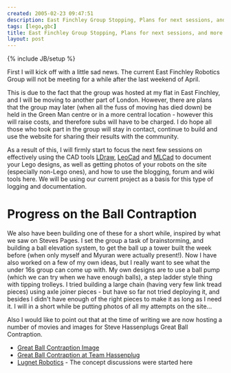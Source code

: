 ```yaml
---
created: 2005-02-23 09:47:51
description: East Finchley Group Stopping, Plans for next sessions, and more on Ball Contraption
tags: [lego,gbc]
title: East Finchley Group Stopping, Plans for next sessions, and more on Ball Contraption
layout: post
---
```

{% include JB/setup %}

First I will kick off with a little sad news. The current East Finchley Robotics Group will not be meeting for a while after the last weekend of April.

This is due to the fact that the group was hosted at my flat in East Finchley, and I will be moving to another part of London. However, there are plans that the group may later (when all the fuss of moving has died down) be held in the Green Man centre or in a more central location - however this will raise costs, and therefore subs will have to be charged. I do hope all those who took part in the group will stay in contact, continue to build and use the website for sharing their results with the community.

As a result of this, I will firmly start to focus the next few sessions on effectively using the CAD tools
[LDraw](/wiki/ldraw_system), [LeoCad](/wiki/leocad) and [MLCad](/wiki/mlcad) to document your Lego designs, as well as getting photos of your robots on the site (especially non-Lego ones), and how to use the blogging, forum and wiki tools here. We will be using our current project as a basis for this type of logging and documentation.

# Progress on the Ball Contraption

We also have been building one of these for a short while, inspired by what we saw on Steves Pages. I set the group a task of brainstorming, and building a ball elevation system, to get the ball up a tower built the week before (when only myself and Myuran were actually present!). Now I have also worked on a few of my own ideas, but I really want to see what the under 16s group can come up with. My own designs are to use a ball pump (which we can try when we have enough balls), a step ladder style thing with tipping trolleys. I tried building a large chain (having very few link tread pieces) using axle joiner pieces - but have so far not tried deploying it, and besides I didn't have enough of the right pieces to make it as long as I need it. I will in a short while be putting photos of all my attempts on the site...

Also I would like to point out that at the time of writing we are now hosting a number of movies and images for Steve Hassenplugs Great Ball Contraption.

* [Great Ball Contraption Image](/assets/great_ball_contraption/00GBC4_Whole.jpg)
* [Great Ball Contraption at Team Hassenplug](http://www.teamhassenplug.org/GBC/)
* [Lugnet Robotics](http://news.lugnet.com/robotics/) - The concept discussions were started here
